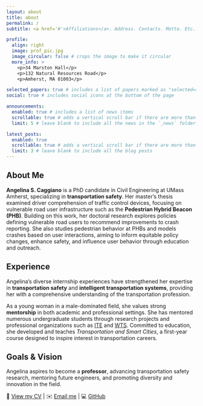 ```yaml
---
layout: about
title: about
permalink: /
subtitle: <a href='#'>Affiliations</a>. Address. Contacts. Motto. Etc.

profile:
  align: right
  image: prof_pic.jpg
  image_circular: false # crops the image to make it circular
  more_info: >
    <p>34 Marston Hall</p>
    <p>132 Natural Resources Road</p>
    <p>Amherst, MA 01003</p>

selected_papers: true # includes a list of papers marked as "selected={true}"
social: true # includes social icons at the bottom of the page

announcements:
  enabled: true # includes a list of news items
  scrollable: true # adds a vertical scroll bar if there are more than 3 news items
  limit: 5 # leave blank to include all the news in the `_news` folder

latest_posts:
  enabled: true
  scrollable: true # adds a vertical scroll bar if there are more than 3 new posts items
  limit: 3 # leave blank to include all the blog posts
---
```


## About Me

**Angelina S. Caggiano** is a PhD candidate in Civil Engineering at UMass Amherst, specializing in **transportation safety**. Her master’s thesis examined driver comprehension of traffic control devices, focusing on vulnerable road user infrastructure such as the **Pedestrian Hybrid Beacon (PHB)**. Building on this work, her doctoral research explores policies defining vulnerable road users to recommend improvements to crash reporting. She also studies pedestrian behavior at PHBs and models crashes based on user interactions, aiming to inform equitable policy changes, enhance safety, and influence user behavior through education and outreach.

## Experience

Angelina’s diverse internship experiences have strengthened her expertise in **transportation safety** and **intelligent transportation systems**, providing her with a comprehensive understanding of the transportation profession.  

As a young woman in a male-dominated field, she values strong **mentorship** in both academic and professional settings. She has mentored numerous undergraduate students through research projects and professional organizations such as [ITE](https://www.ite.org/) and [WTS](https://www.wtsinternational.org/). Committed to education, she developed and teaches *Transportation and Smart Cities*, a first-year course designed to inspire interest in transportation careers.

## Goals & Vision

Angelina aspires to become a **professor**, advancing transportation safety research, mentoring future engineers, and promoting diversity and innovation in the field.  

📄 [View my CV](link-to-your-CV.pdf) | ✉️ [Email me](mailto:acaggiano@umass.edu) | 💻 [GitHub](https://github.com/angelinacaggiano)

